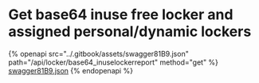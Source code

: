 # Get base64 inuse free locker and assigned personal/dynamic lockers

{% openapi src="../.gitbook/assets/swagger81B9.json" path="/api/locker/base64_inuselockerreport" method="get" %}
[swagger81B9.json](../.gitbook/assets/swagger81B9.json)
{% endopenapi %}

